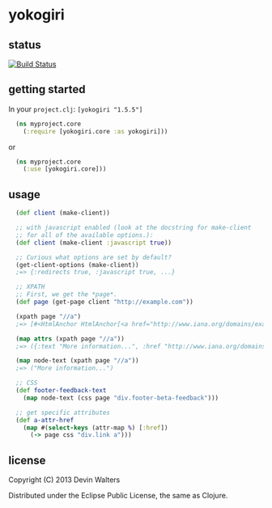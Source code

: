 # yokogiri

## status

[![Build Status](https://travis-ci.org/devn/yokogiri.png)](https://travis-ci.org/devn/yokogiri)

## getting started

In your `project.clj`: `[yokogiri "1.5.5"]`
```clojure
  (ns myproject.core
    (:require [yokogiri.core :as yokogiri]))
```
or
```clojure
  (ns myproject.core
    (:use [yokogiri.core]))
```

## usage
```clojure
  (def client (make-client))

  ;; with javascript enabled (look at the docstring for make-client
  ;; for all of the available options.):
  (def client (make-client :javascript true))

  ;; Curious what options are set by default?
  (get-client-options (make-client))
  ;=> {:redirects true, :javascript true, ...}

  ;; XPATH
  ;; First, we get the *page*.
  (def page (get-page client "http://example.com"))

  (xpath page "//a")
  ;=> [#<HtmlAnchor HtmlAnchor[<a href="http://www.iana.org/domains/example">]>]

  (map attrs (xpath page "//a"))
  ;=> ({:text "More information...", :href "http://www.iana.org/domains/example"})

  (map node-text (xpath page "//a"))
  ;=> ("More information...")

  ;; CSS
  (def footer-feedback-text
    (map node-text (css page "div.footer-beta-feedback")))

  ;; get specific attributes
  (def a-attr-href
    (map #(select-keys (attr-map %) [:href])
      (-> page css "div.link a")))
```

## license

Copyright (C) 2013 Devin Walters

Distributed under the Eclipse Public License, the same as Clojure.
